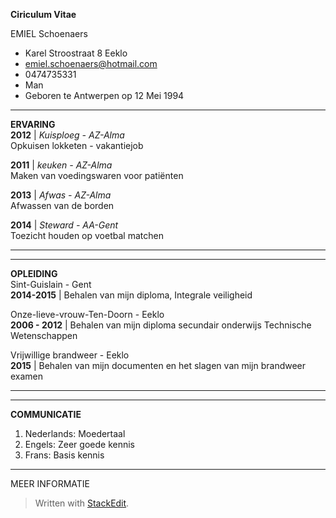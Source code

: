 **Ciriculum Vitae**

 EMIEL Schoenaers

 - Karel Stroostraat 8 Eeklo
 - emiel.schoenaers@hotmail.com
 - 0474735331
 - Man
 - Geboren te Antwerpen op 12 Mei 1994 

------
**ERVARING**	
**2012** | *Kuisploeg - AZ-Alma* <br>
Opkuisen lokketen - vakantiejob

**2011** | *keuken - AZ-Alma* <br>
Maken van voedingswaren voor patiënten

**2013** | *Afwas - AZ-Alma* <br>
Afwassen van de borden

**2014** | *Steward - AA-Gent* <br>
Toezicht houden op voetbal matchen 

------

------
**OPLEIDING**	
Sint-Guislain - Gent <br>
**2014-2015** | Behalen van mijn diploma, Integrale veiligheid

Onze-lieve-vrouw-Ten-Doorn - Eeklo <br>
**2006 - 2012** | Behalen van mijn diploma secundair onderwijs Technische Wetenschappen

Vrijwillige brandweer - Eeklo <br>
**2015** | Behalen van mijn documenten en het slagen van mijn brandweer examen

------

------
**COMMUNICATIE**	

 1. Nederlands: Moedertaal
 2. Engels: Zeer goede kennis
 3. Frans: Basis kennis

------
MEER INFORMATIE	





> Written with [StackEdit](https://stackedit.io/).